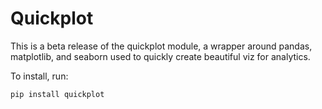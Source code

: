 # Quickplot 

This is a beta release of the quickplot module, a wrapper around pandas, matplotlib, and seaborn used to quickly create beautiful viz for analytics. 

To install, run:
```
pip install quickplot
```